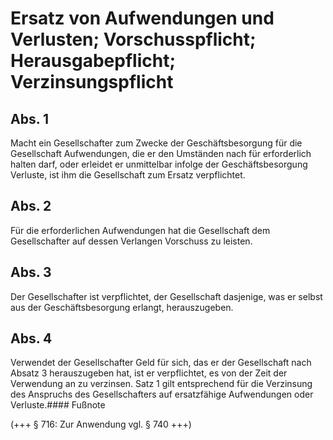 # Ersatz von Aufwendungen und Verlusten; Vorschusspflicht; Herausgabepflicht; Verzinsungspflicht



## Abs. 1

 Macht ein Gesellschafter zum Zwecke der Geschäftsbesorgung für die Gesellschaft Aufwendungen, die er den Umständen nach für erforderlich halten darf, oder erleidet er unmittelbar infolge der Geschäftsbesorgung Verluste, ist ihm die Gesellschaft zum Ersatz verpflichtet.

## Abs. 2

 Für die erforderlichen Aufwendungen hat die Gesellschaft dem Gesellschafter auf dessen Verlangen Vorschuss zu leisten.

## Abs. 3

 Der Gesellschafter ist verpflichtet, der Gesellschaft dasjenige, was er selbst aus der Geschäftsbesorgung erlangt, herauszugeben.

## Abs. 4

 Verwendet der Gesellschafter Geld für sich, das er der Gesellschaft nach Absatz 3 herauszugeben hat, ist er verpflichtet, es von der Zeit der Verwendung an zu verzinsen. Satz 1 gilt entsprechend für die Verzinsung des Anspruchs des Gesellschafters auf ersatzfähige Aufwendungen oder Verluste.#### Fußnote

(+++ § 716: Zur Anwendung vgl. § 740 +++) 

